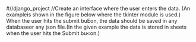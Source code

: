#//django_project
//Create an interface where the user enters the data. (An exampleis shown in the figure below where the tkinter module is used.) When the user hits the submit buEon, the data should be saved in any databaseor any json file.(In the given example the data is stored in sheets when the user hits the Submit bu<on.)
